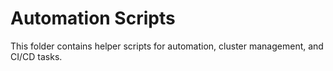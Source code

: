 # Automation Scripts

This folder contains helper scripts for automation, cluster management, and CI/CD tasks.
